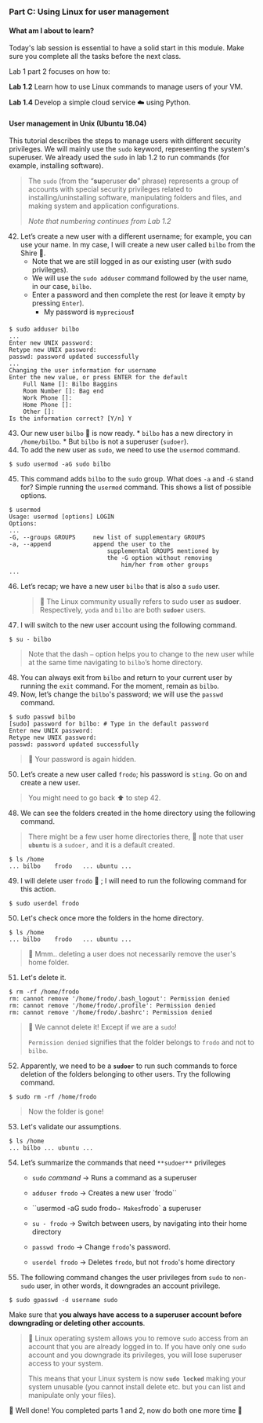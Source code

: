 ### Part C: Using Linux for user management

#### What am I about to learn?

Today's lab session is essential to have a solid start in this module. Make sure you complete all the tasks before the next class.

Lab 1 part 2 focuses on how to:

**Lab 1.2**    Learn how to use Linux commands to manage users of your VM.

**Lab 1.4**    Develop a simple cloud service :cloud: using Python.

#### **User management in Unix (Ubuntu 18.04)**

This tutorial describes the steps to manage users with different security privileges. We will mainly use the `sudo` keyword, representing the system's superuser. We already used the `sudo` in lab 1.2 to run commands (for example, installing software). 

>  The `sudo` (from the “**su**peruser **do**” phrase) represents a group of accounts with special security privileges related to installing/uninstalling software, manipulating folders and files, and making system and application configurations.
>
> _Note that numbering continues from Lab 1.2_

42. Let’s create a new user with a different username; for example, you can use your name. In my case, I will create a new user called `bilbo` from the Shire :evergreen_tree:.
    * Note that we are still logged in as our existing user (with sudo privileges).
    * We will use the `sudo adduser` command followed by the user name, in our case, `bilbo`.
    * Enter a password and then complete the rest (or leave it empty by pressing `Enter`).
      * My password is `myprecious`:exclamation:

```shell
$ sudo adduser bilbo
...
Enter new UNIX password: 
Retype new UNIX password: 
passwd: password updated successfully
...
Changing the user information for username
Enter the new value, or press ENTER for the default
    Full Name []: Bilbo Baggins
    Room Number []: Bag end
    Work Phone []: 
    Home Phone []:
    Other []:
Is the information correct? [Y/n] Y
```

43.  Our new user `bilbo` :raising_hand: is now ready.
    * `bilbo` has a new directory in `/home/bilbo`.
    * But `bilbo` is not a superuser (`sudoer`).
44. To add the new user as `sudo`, we need to use the `usermod` command.

```shell
$ sudo usermod -aG sudo bilbo
```

45. This command adds `bilbo` to the `sudo` group. What does `-a` and `-G` stand for? Simple running the `usermod` command. This shows a list of possible options.

```shell
$ usermod
Usage: usermod [options] LOGIN
Options:
...
-G, --groups GROUPS		new list of supplementary GROUPS
-a, --append			append the user to the
                 			supplemental GROUPS mentioned by 
                  			the -G option without removing 
                            	him/her from other groups
...
```

46. Let’s recap; we have a new user `bilbo` that is also a `sudo` user. 

    > :triangular_flag_on_post: The Linux community usually refers to sudo us**er** as **sudoer**. Respectively, `yoda` and `bilbo` are both **`sudoer`** users.

47. I will switch to the new user account using the following command.

```shell
$ su - bilbo
```

> Note that the dash `–` option helps you to change to the new user while at the same time navigating to `bilbo`’s home directory.

48. You can always exit from `bilbo` and return to your current user by running the `exit` command. For the moment, remain as `bilbo`.
49. Now, let’s change the `bilbo`'s password; we will use the `passwd` command. 

```shell
$ sudo passwd bilbo
[sudo] password for bilbo: # Type in the default password
Enter new UNIX password: 
Retype new UNIX password: 
passwd: password updated successfully
```

> :rotating_light: Your password is again hidden.

50. Let’s create a new user called `frodo`; his password is `sting`. Go on and create a new user.

> You might need to go back :arrow_up: to step 42. 

48. We can see the folders created in the home directory using the following command.

> There might be a few user home directories there, :rotating_light: note that user **`ubuntu`** is a `sudoer,` and it is a default created.

```shell
$ ls /home
... bilbo    frodo   ... ubuntu ...
```

49. I will delete user `frodo` :no_good: ; I will need to run the following command for this action.

```shell
$ sudo userdel frodo
```

50. Let's check once more the folders in the home directory.

```
$ ls /home
... bilbo    frodo   ... ubuntu ...
```

> :rotating_light: Mmm.. deleting a user does not necessarily remove the user's home folder.

51. Let's delete it.

```shell
$ rm -rf /home/frodo
rm: cannot remove '/home/frodo/.bash_logout': Permission denied
rm: cannot remove '/home/frodo/.profile': Permission denied
rm: cannot remove '/home/frodo/.bashrc': Permission denied
```

> :rotating_light: We cannot delete it! Except if we are a `sudo`!
>
> `Permission denied` signifies that the folder belongs to `frodo` and not to `bilbo`.

52. Apparently, we need to be a **`sudoer`** to run such commands to force deletion of the folders belonging to other users. Try the following command.

```
$ sudo rm -rf /home/frodo
```

> Now the folder is gone!

53. Let's validate our assumptions.

```
$ ls /home
... bilbo ... ubuntu ...
```

54. Let’s summarize the commands  that need  `**sudoer**` privileges

    * `sudo` _command_ → Runs a command as a superuser

    * `adduser frodo` → Creates a new user `frodo``
    * ``usermod -aG sudo frodo` → Makes `frodo` a superuser
    * `su - frodo` → Switch between users, by navigating into their home directory
    * `passwd frodo` → Change `frodo`'s password.
    * `userdel frodo` → Deletes `frodo`, but not `frodo`'s home directory

55. The following command changes the user privileges from `sudo` to `non-sudo` user, in other words, it downgrades an account privilege.

```
$ sudo gpasswd -d username sudo
```

Make sure that **you always have access to a superuser account before downgrading or deleting other accounts**.

> :rotating_light: Linux operating system allows you to remove `sudo` access from an account that you are already logged in to. If you have only one `sudo` account and you downgrade its privileges, you will lose superuser access to your system. 
>
> This means that your Linux system is now **`sudo locked`** making your system unusable (you cannot install delete etc. but you can list and manipulate only your files).

:checkered_flag: Well done! You completed parts 1 and 2, now do both one more time :muscle: